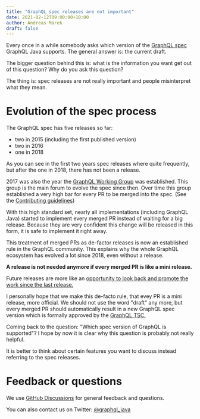 ```yaml
---
title: "GraphQL spec releases are not important"
date: 2021-02-12T09:00:00+10:00
author: Andreas Marek
draft: false
---
```


Every once in a while somebody asks which version of the [GraphQL spec](https://github.com/graphql/graphql-spec) 
GraphQL Java supports. The general answer is: the current draft.

The bigger question behind this is: what is the information you want get out of this question? 
Why do you ask this question?

The thing is: spec releases are not really important and people misinterpret what they mean.

# Evolution of the spec process

The GraphQL spec has five releases so far: 

- two in 2015 (including the first published version)
- two in 2016
- one in 2018

As you can see in the first two years spec releases where quite frequently, but after the one in 2018,
there has not been a release.

2017 was also the year the [GraphQL Working Group](https://github.com/graphql/graphql-wg) was established.
This group is the main forum to evolve the spec since then. Over time this group established a very high bar 
for every PR to be merged into the spec. (See the [Contributing guidelines](https://github.com/graphql/graphql-spec/blob/main/CONTRIBUTING.md)) 

With this high standard set, nearly all implementations (including GraphQL Java) started to implement every 
merged PR instead of waiting for a big release. Because they are very confident this change will be released
in this form, it is safe to implement it right away.

This treatment of merged PRs as de-factor releases is now an established rule in the GraphQL community. 
This explains why the whole GraphQL ecosystem has evolved a lot since 2018, even without a release.  

__A release is not needed anymore if every merged PR is like a mini release.__
 
Future releases are more like an 
[opportunity to look back and promote the work since the last release.](https://github.com/graphql/graphql-wg/blob/main/notes/2021-02-04.md#promoting-and-documenting-spec-release-5m-brian)

I personally hope that we make this de-facto rule, that evey PR is a mini release, more official. 
We should not use the word "draft" any more, but every merged PR should automatically result in a 
new GraphQL spec version which is formally approved by the [GraphQL TSC.](https://github.com/graphql/graphql-wg/blob/main/GraphQL-TSC.md)

Coming back to the question: "Which spec version of GraphQL is supported"? 
I hope by now it is clear why this question is probably not really helpful. 

It is better to think about certain features you want to discuss instead referring to the spec releases.   

# Feedback or questions
We use [GitHub Discussions](https://github.com/graphql-java/graphql-java/discussions) for general feedback and questions.

You can also contact us on Twitter: [@graphql_java](https://twitter.com/graphql_java)




